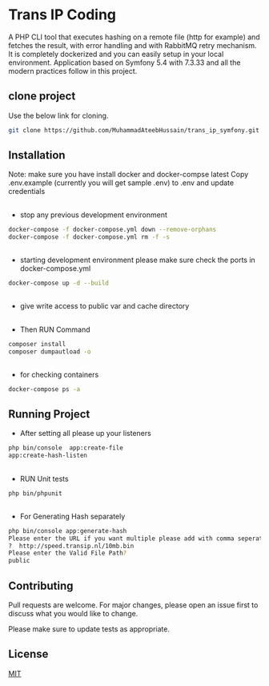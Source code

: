 # Trans IP Coding

 A PHP CLI tool that executes hashing on a remote file (http for example) and fetches the result, with error handling and with RabbitMQ retry mechanism. It is completely dockerized and you can easily setup in your local environment. Application based on Symfony 5.4 with 7.3.33 and all the modern practices follow in this project. 

## clone project

Use the below link for cloning.

```bash
git clone https://github.com/MuhammadAteebHussain/trans_ip_symfony.git
```

## Installation
Note: make sure you have install docker and docker-compse latest
  Copy .env.example (currently you will get sample .env) to .env and update credentials

## 
- stop any previous development environment

```bash
docker-compose -f docker-compose.yml down --remove-orphans
docker-compose -f docker-compose.yml rm -f -s
```
## 
- starting development environment please make sure check the ports in docker-compose.yml
```bash
docker-compose up -d --build
```
##
- give write access to public var and cache directory
##
-  Then RUN Command
```bash
composer install
composer dumpautload -o
```

##
-  for checking containers 
```bash
docker-compose ps -a
```
## Running Project
-  After setting all please up your listeners
```bash
php bin/console  app:create-file
app:create-hash-listen
```

##
- RUN Unit tests
```bash
php bin/phpunit
```
##
- For Generating Hash separately
```bash
php bin/console app:generate-hash
Please enter the URL if you want multiple please add with comma seperated 
?  http://speed.transip.nl/10mb.bin
Please enter the Valid File Path?   
public
```

## Contributing
Pull requests are welcome. For major changes, please open an issue first to discuss what you would like to change.

Please make sure to update tests as appropriate.

## License
[MIT](https://choosealicense.com/licenses/mit/)
